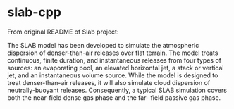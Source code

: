 # slab-cpp

From original README of Slab project:

The SLAB model has been developed to simulate the atmospheric
dispersion of denser-than-air releases over flat terrain.  The
model treats continuous, finite duration, and instantaneous
releases from four types of sources: an evaporating pool, an
elevated horizontal jet, a stack or vertical jet, and an
instantaneous volume source.  While the model is designed to treat
denser-than-air releases, it will also simulate cloud dispersion
of neutrally-buoyant releases.  Consequently, a typical SLAB
simulation covers both the near-field dense gas phase and the far-
field passive gas phase.
